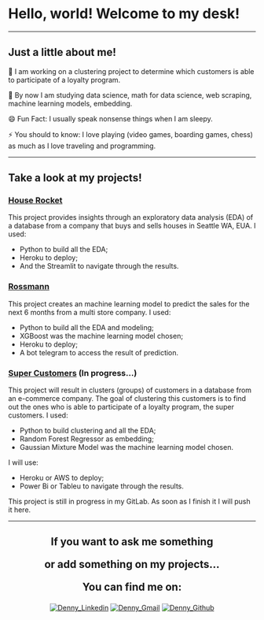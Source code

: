 <!-- Introducing -->
# Hello, world! Welcome to my desk!

___
## Just a little about me!

🔭 I am working on a clustering project to determine which customers is able to participate of a loyalty program.

🌱 By now I am studying data science, math for data science, web scraping, machine learning models, embedding.

😄 Fun Fact: I usually speak nonsense things when I am sleepy.

⚡ You should to know: I love playing (video games, boarding games, chess) as much as I love traveling and programming.

___
<!-- Projects -->
## Take a look at my projects!

### [House Rocket](https://github.com/daSpinelli/Python-Zero-DS)
This project provides insights through an exploratory data analysis (EDA) of a database from a company that buys and sells houses in Seattle WA, EUA.
I used:
- Python to build all the EDA;
- Heroku to deploy;
- And the Streamlit to navigate through the results.


### [Rossmann](https://github.com/daSpinelli/dsEmProd)
This project creates an machine learning model to predict the sales for the next 6 months from a multi store company.
I used:
- Python to build all the EDA and modeling;
- XGBoost was the machine learning model chosen;
- Heroku to deploy;
- A bot telegram to access the result of prediction.

### [Super Customers](#) (In progress...)
This project will result in clusters (groups) of customers in a database from an e-commerce company.
The goal of clustering this customers is to find out the ones who is able to participate of a loyalty program, the super customers.
I used:
- Python to build clustering and all the EDA;
- Random Forest Regressor as embedding;
- Gaussian Mixture Model was the machine learning model chosen.

I will use:
- Heroku or AWS to deploy;
- Power Bi or Tableu to navigate through the results.


This project is still in progress in my GitLab. As soon as I finish it I will push it here.

___ 
<!-- Social Medias -->
<h2 align="center">
  If you want to ask me something
  
  or add something on my projects...
  
  You can find me on:
</h2>

<div align="center">
  
  [![Denny_Linkedin](https://img.shields.io/badge/LinkedIn-0077B5?style=for-the-badge&logo=linkedin&logoColor=white)](https://www.linkedin.com/in/dennydaspinelli)  [![Denny_Gmail](https://img.shields.io/badge/Gmail-D14836?style=for-the-badge&logo=gmail&logoColor=white)](mailto:denny.dealmeida@gmail.com)  [![Denny_Github](https://img.shields.io/badge/GitHub-100000?style=for-the-badge&logo=github&logoColor=white)](https://github.com/daSpinelli)
  
</div>
